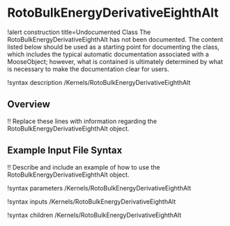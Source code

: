 # RotoBulkEnergyDerivativeEighthAlt

!alert construction title=Undocumented Class
The RotoBulkEnergyDerivativeEighthAlt has not been documented. The content listed below should be used as a starting point for
documenting the class, which includes the typical automatic documentation associated with a
MooseObject; however, what is contained is ultimately determined by what is necessary to make the
documentation clear for users.

!syntax description /Kernels/RotoBulkEnergyDerivativeEighthAlt

## Overview

!! Replace these lines with information regarding the RotoBulkEnergyDerivativeEighthAlt object.

## Example Input File Syntax

!! Describe and include an example of how to use the RotoBulkEnergyDerivativeEighthAlt object.

!syntax parameters /Kernels/RotoBulkEnergyDerivativeEighthAlt

!syntax inputs /Kernels/RotoBulkEnergyDerivativeEighthAlt

!syntax children /Kernels/RotoBulkEnergyDerivativeEighthAlt
